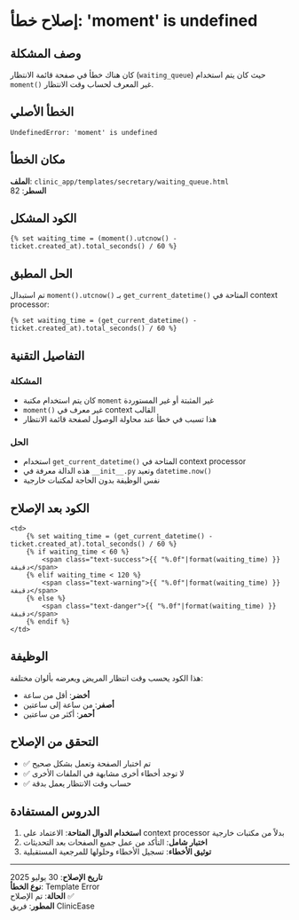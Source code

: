 # إصلاح خطأ: 'moment' is undefined

## وصف المشكلة
كان هناك خطأ في صفحة قائمة الانتظار (`waiting_queue`) حيث كان يتم استخدام `moment()` غير المعرف لحساب وقت الانتظار.

## الخطأ الأصلي
```
UndefinedError: 'moment' is undefined
```

## مكان الخطأ
**الملف**: `clinic_app/templates/secretary/waiting_queue.html`  
**السطر**: 82

## الكود المشكل
```jinja2
{% set waiting_time = (moment().utcnow() - ticket.created_at).total_seconds() / 60 %}
```

## الحل المطبق
تم استبدال `moment().utcnow()` بـ `get_current_datetime()` المتاحة في context processor:

```jinja2
{% set waiting_time = (get_current_datetime() - ticket.created_at).total_seconds() / 60 %}
```

## التفاصيل التقنية

### المشكلة
- كان يتم استخدام مكتبة `moment` غير المثبتة أو غير المستوردة
- `moment()` غير معرف في context القالب
- هذا تسبب في خطأ عند محاولة الوصول لصفحة قائمة الانتظار

### الحل
- استخدام `get_current_datetime()` المتاحة في context processor
- هذه الدالة معرفة في `__init__.py` وتعيد `datetime.now()`
- نفس الوظيفة بدون الحاجة لمكتبات خارجية

## الكود بعد الإصلاح
```jinja2
<td>
    {% set waiting_time = (get_current_datetime() - ticket.created_at).total_seconds() / 60 %}
    {% if waiting_time < 60 %}
        <span class="text-success">{{ "%.0f"|format(waiting_time) }} دقيقة</span>
    {% elif waiting_time < 120 %}
        <span class="text-warning">{{ "%.0f"|format(waiting_time) }} دقيقة</span>
    {% else %}
        <span class="text-danger">{{ "%.0f"|format(waiting_time) }} دقيقة</span>
    {% endif %}
</td>
```

## الوظيفة
هذا الكود يحسب وقت انتظار المريض ويعرضه بألوان مختلفة:
- **أخضر**: أقل من ساعة
- **أصفر**: من ساعة إلى ساعتين  
- **أحمر**: أكثر من ساعتين

## التحقق من الإصلاح
- ✅ تم اختبار الصفحة وتعمل بشكل صحيح
- ✅ لا توجد أخطاء أخرى مشابهة في الملفات الأخرى
- ✅ حساب وقت الانتظار يعمل بدقة

## الدروس المستفادة
1. **استخدام الدوال المتاحة**: الاعتماد على context processor بدلاً من مكتبات خارجية
2. **اختبار شامل**: التأكد من عمل جميع الصفحات بعد التحديثات
3. **توثيق الأخطاء**: تسجيل الأخطاء وحلولها للمرجعية المستقبلية

---

**تاريخ الإصلاح**: 30 يوليو 2025  
**نوع الخطأ**: Template Error  
**الحالة**: تم الإصلاح ✅  
**المطور**: فريق ClinicEase